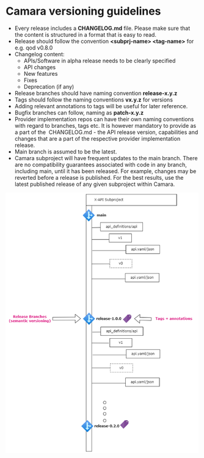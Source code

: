 # Camara versioning guidelines

* Every release includes a **CHANGELOG.md** file. Please make sure that the content is structured in a format that is easy to read.
* Release should follow the convention **\<subprj-name> \<tag-name>** for e.g. qod v0.8.0
* Changelog content:
    * APIs/Software in alpha release needs to be clearly specified
    * API changes
    * New features
    * Fixes
    * Deprecation (if any)
* Release branches should have naming convention **release-x.y.z**
* Tags should follow the naming conventions <strong>vx.y.z</strong> for versions
* Adding relevant annotations to tags will be useful for later reference.
* Bugfix branches can follow, naming as **patch-x.y.z**
* Provider implementation repos can have their own naming conventions with regard to branches, tags etc. It is however mandatory to provide as a part of the  CHANGELOG.md - the API release version, capabilities and changes that are a part of the respective provider implementation release.
* Main branch is assumed to be the latest.
* Camara subproject will have frequent updates to the main branch. There are no compatibility guarantees associated with code in any branch, including main, until it has been released. For example, changes may be reverted before a release is published. For the best results, use the latest published release of any given subproject within Camara.

<img src="../images/versioning-pic.png" alt="Ver"
	title="Versioning Sample"/>
